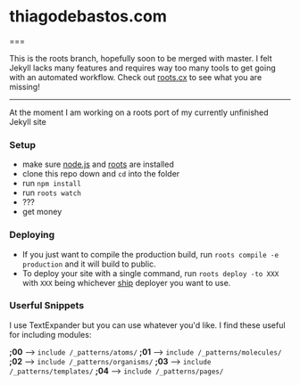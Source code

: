 # thiagodebastos.com
===

This is the roots branch, hopefully soon to be merged with master. I felt Jekyll lacks many features and requires way too many tools to get going with an automated workflow. Check out [roots.cx](http://roots.cx) to see what you are missing!

- - -
At the moment I am working on a roots port of my currently unfinished
Jekyll site

### Setup

- make sure [node.js](http://nodejs.org) and [roots](http://roots.cx) are installed
- clone this repo down and `cd` into the folder
- run `npm install`
- run `roots watch`
- ???
- get money

### Deploying

- If you just want to compile the production build, run `roots compile -e production` and it will build to public.
- To deploy your site with a single command, run `roots deploy -to XXX` with `XXX` being whichever [ship](https://github.com/carrot/ship#usage) deployer you want to use.

### Userful Snippets
I use TextExpander but you can use whatever you'd like. I find these useful for including modules:

**;00** --> `include /_patterns/atoms/`
**;01** --> `include /_patterns/molecules/`
**;02** --> `include /_patterns/organisms/`
**;03** --> `include /_patterns/templates/`
**;04** --> `include /_patterns/pages/`
